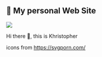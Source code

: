 ## 🚀 My personal Web Site

<img src="https://github.com/khr1stopher/my-personal-website/assets/53666004/5b0d22c5-554e-4cf6-ba3f-465a1809f767">

Hi there 👋, this is Khristopher

icons from https://svgporn.com/